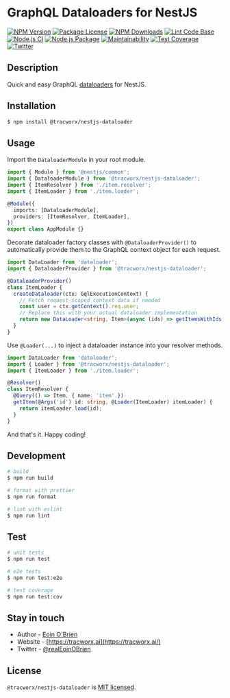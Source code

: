# GraphQL Dataloaders for NestJS

[![NPM Version](https://img.shields.io/npm/v/@tracworx/nestjs-dataloader.svg)](https://www.npmjs.com/package/@tracworx/nestjs-dataloader)
[![Package License](https://img.shields.io/npm/l/@tracworx/nestjs-dataloader.svg)](https://www.npmjs.com/package/@tracworx/nestjs-dataloader)
[![NPM Downloads](https://img.shields.io/npm/dm/@tracworx/nestjs-dataloader.svg)](https://www.npmjs.com/package/@tracworx/nestjs-dataloader)
[![Lint Code Base](https://github.com/tracworx/nestjs-dataloader/actions/workflows/super-linter.yml/badge.svg)](https://github.com/tracworx/nestjs-dataloader/actions/workflows/super-linter.yml)
[![Node.js CI](https://github.com/tracworx/nestjs-dataloader/actions/workflows/ci.yml/badge.svg)](https://github.com/tracworx/nestjs-dataloader/actions/workflows/ci.yml)
[![Node.js Package](https://github.com/tracworx/nestjs-dataloader/actions/workflows/npm-publish.yml/badge.svg)](https://github.com/tracworx/nestjs-dataloader/actions/workflows/npm-publish.yml)
[![Maintainability](https://api.codeclimate.com/v1/badges/27476749d468e511ecdd/maintainability)](https://codeclimate.com/github/tracworx/nestjs-dataloader/maintainability)
[![Test Coverage](https://api.codeclimate.com/v1/badges/27476749d468e511ecdd/test_coverage)](https://codeclimate.com/github/tracworx/nestjs-dataloader/test_coverage)
[![Twitter](https://img.shields.io/twitter/follow/realEoinOBrien.svg?style=social&label=Follow)](https://twitter.com/realEoinOBrien)

## Description

Quick and easy GraphQL [dataloaders](https://github.com/graphql/dataloader) for NestJS.

## Installation

```bash
$ npm install @tracworx/nestjs-dataloader
```

## Usage

Import the `DataloaderModule` in your root module.

```typescript
import { Module } from '@nestjs/common';
import { DataloaderModule } from '@tracworx/nestjs-dataloader';
import { ItemResolver } from './item.resolver';
import { ItemLoader } from './item.loader';

@Module({
  imports: [DataloaderModule],
  providers: [ItemResolver, ItemLoader],
})
export class AppModule {}
```

Decorate dataloader factory classes with `@DataloaderProvider()` to automatically provide them to the GraphQL context object for each request.

```typescript
import DataLoader from 'dataloader';
import { DataloaderProvider } from '@tracworx/nestjs-dataloader';

@DataloaderProvider()
class ItemLoader {
  createDataloader(ctx: GqlExecutionContext) {
    // Fetch request-scoped context data if needed
    const user = ctx.getContext().req.user;
    // Replace this with your actual dataloader implementation
    return new DataLoader<string, Item>(async (ids) => getItemsWithIds(user, ids));
  }
}
```

Use `@Loader(...)` to inject a dataloader instance into your resolver methods.

```typescript
import DataLoader from 'dataloader';
import { Loader } from '@tracworx/nestjs-dataloader';
import { ItemLoader } from './item.loader';

@Resolver()
class ItemResolver {
  @Query(() => Item, { name: 'item' })
  getItem(@Args('id') id: string, @Loader(ItemLoader) itemLoader) {
    return itemLoader.load(id);
  }
}
```

And that's it. Happy coding!

## Development

```bash
# build
$ npm run build

# format with prettier
$ npm run format

# lint with eslint
$ npm run lint
```

## Test

```bash
# unit tests
$ npm run test

# e2e tests
$ npm run test:e2e

# test coverage
$ npm run test:cov
```

## Stay in touch

- Author - [Eoin O'Brien](https://github.com/eoin-obrien)
- Website - [https://tracworx.ai](https://tracworx.ai/)
- Twitter - [@realEoinOBrien](https://twitter.com/realEoinOBrien)

## License

`@tracworx/nestjs-dataloader` is [MIT licensed](LICENSE).
